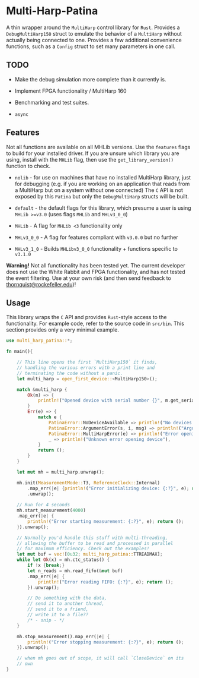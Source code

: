 # Multi-Harp-Patina

A thin wrapper around the `MultiHarp` control library
for `Rust`. Provides a `DebugMultiHarp150` struct to
emulate the behavior of a `MultiHarp` without actually
being connected to one. Provides a few additional convenience
functions, such as a `Config` struct to set many parameters
in one call.

TODO
-----

- Make the debug simulation
more complete than it currently is.

- Implement FPGA functionality / MultiHarp 160

- Benchmarking and test suites.

- `async`

## Features

Not all functions are available on all MHLib versions.
Use the `features` flags to build for your installed driver.
If you are unsure which library you are using, install with the
`MHLib` flag, then use the `get_library_version()` function to
check.

* `nolib` - for use on machines that have no installed MultiHarp library,
just for debugging (e.g. if you are working on an application that reads from
a MultiHarp but on a system without one connected) The `C` API is not exposed
by this `Patina` but only the `DebugMultiHarp` structs will be built.

* `default` - the default flags for this library, which presume a user is
using `MHLib >=v3.0` (uses flags `MHLib` and `MHLv3_0_0`)

* `MHLib` - A flag for `MHLib <3` functionality only

* `MHLv3_0_0` - A flag for features compliant with `v3.0.0` but no further

* `MHLv3_1_0` - Builds `MHLibv3_0_0` functionality + functions specific to `v3.1.0`

**Warning!** Not all functionality has been tested yet.
The current developer does not use the White Rabbit and FPGA
functionality, and has not tested the event filtering.
Use at your own risk (and then send feedback
to thornquist@rockefeller.edu)!

## Usage

This library wraps the `C` API and provides `Rust`-style
access to the functionality. For example code, refer to
the source code in `src/bin`. This section provides only
a very minimal example.

```rust
use multi_harp_patina::*;

fn main(){

    // This line opens the first `MultiHarp150` it finds,
    // handling the various errors with a print line and
    // terminating the code without a panic.
    let multi_harp = open_first_device::<MultiHarp150>();

    match &multi_harp {
        Ok(m) => {
            println!("Opened device with serial number {}", m.get_serial());
        }
        Err(e) => {
            match e {
                PatinaError::NoDeviceAvailable => println!("No devices available"),
                PatinaError::ArgumentError(s, i, msg) => println!("Argument error: {} {} {}", s, i, msg),
                PatinaError::MultiHarpError(e) => println!("Error opening device: {:?}", e),
                _ => println!("Unknown error opening device"),
            }
            return ();
        }
    }

    let mut mh = multi_harp.unwrap();

    mh.init(MeasurementMode::T3, ReferenceClock::Internal)
        .map_err(|e| {println!("Error initializing device: {:?}", e); return ();})
        .unwrap();
    
    // Run for 4 seconds
    mh.start_measurement(4000)
    .map_err(|e| {
        println!("Error starting measurement: {:?}", e); return ();
    }).unwrap();

    // Normally you'd handle this stuff with multi-threading,
    // allowing the buffer to be read and processed in parallel
    // for maximum efficiency. Check out the examples!
    let mut buf = vec![0u32; multi_harp_patina::TTREADMAX];
    while let Ok(x) = mh.ctc_status() {
        if !x {break;}
        let n_reads = mh.read_fifo(&mut buf)
        .map_err(|e| {
            println!("Error reading FIFO: {:?}", e); return ();
        }).unwrap();

        // Do something with the data,
        // send it to another thread,
        // send it to a friend,
        // write it to a file??
        /* - snip - */
    }

    mh.stop_measurement().map_err(|e| {
        println!("Error stopping measurement: {:?}", e); return ();
    }).unwrap();

    // when mh goes out of scope, it will call `CloseDevice` on its
    // own
}
```